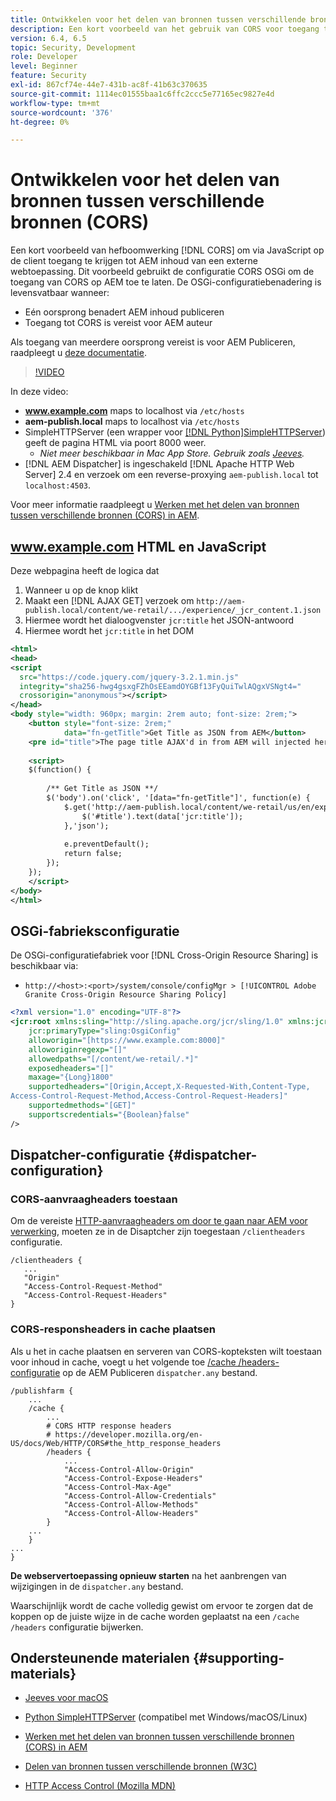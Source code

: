 ```yaml
---
title: Ontwikkelen voor het delen van bronnen tussen verschillende bronnen (CORS) met AEM
description: Een kort voorbeeld van het gebruik van CORS voor toegang tot AEM inhoud van een externe webtoepassing via client-side JavaScript.
version: 6.4, 6.5
topic: Security, Development
role: Developer
level: Beginner
feature: Security
exl-id: 867cf74e-44e7-431b-ac8f-41b63c370635
source-git-commit: 1114ec01555baa1c6ffc2ccc5e77165ec9827e4d
workflow-type: tm+mt
source-wordcount: '376'
ht-degree: 0%

---
```


# Ontwikkelen voor het delen van bronnen tussen verschillende bronnen (CORS)

Een kort voorbeeld van hefboomwerking [!DNL CORS] om via JavaScript op de client toegang te krijgen tot AEM inhoud van een externe webtoepassing. Dit voorbeeld gebruikt de configuratie CORS OSGi om de toegang van CORS op AEM toe te laten. De OSGi-configuratiebenadering is levensvatbaar wanneer:

* Eén oorsprong benadert AEM inhoud publiceren
* Toegang tot CORS is vereist voor AEM auteur

Als toegang van meerdere oorsprong vereist is voor AEM Publiceren, raadpleegt u [deze documentatie](https://experienceleague.adobe.com/docs/experience-manager-learn/getting-started-with-aem-headless/deployments/configurations/cors.html?lang=en#dispatcher-configuration).

>[!VIDEO](https://video.tv.adobe.com/v/18837?quality=12&learn=on)

In deze video:

* **www.example.com** maps to localhost via `/etc/hosts`
* **aem-publish.local** maps to localhost via `/etc/hosts`
* SimpleHTTPServer (een wrapper voor [[!DNL Python]SimpleHTTPServer](https://docs.python.org/2/library/simplehttpserver.html)) geeft de pagina HTML via poort 8000 weer.
   * _Niet meer beschikbaar in Mac App Store. Gebruik zoals [Jeeves](https://apps.apple.com/us/app/jeeves-local-http-server/id980824182?mt=12)._
* [!DNL AEM Dispatcher] is ingeschakeld [!DNL Apache HTTP Web Server] 2.4 en verzoek om een reverse-proxying `aem-publish.local` tot `localhost:4503`.

Voor meer informatie raadpleegt u [Werken met het delen van bronnen tussen verschillende bronnen (CORS) in AEM](./understand-cross-origin-resource-sharing.md).

## www.example.com HTML en JavaScript

Deze webpagina heeft de logica dat

1. Wanneer u op de knop klikt
1. Maakt een [!DNL AJAX GET] verzoek om `http://aem-publish.local/content/we-retail/.../experience/_jcr_content.1.json`
1. Hiermee wordt het dialoogvenster `jcr:title` het JSON-antwoord
1. Hiermee wordt het `jcr:title` in het DOM

```xml
<html>
<head>
<script
  src="https://code.jquery.com/jquery-3.2.1.min.js"
  integrity="sha256-hwg4gsxgFZhOsEEamdOYGBf13FyQuiTwlAQgxVSNgt4="
  crossorigin="anonymous"></script>   
</head>
<body style="width: 960px; margin: 2rem auto; font-size: 2rem;">
    <button style="font-size: 2rem;"
            data="fn-getTitle">Get Title as JSON from AEM</button>
    <pre id="title">The page title AJAX'd in from AEM will injected here</pre>
    
    <script>
    $(function() { 
        
        /** Get Title as JSON **/
        $('body').on('click', '[data="fn-getTitle"]', function(e) { 
            $.get('http://aem-publish.local/content/we-retail/us/en/experience/_jcr_content.1.json', function(data) {
                $('#title').text(data['jcr:title']);
            },'json');
            
            e.preventDefault();
            return false;
        });
    });
    </script>
</body>
</html>
```

## OSGi-fabrieksconfiguratie

De OSGi-configuratiefabriek voor [!DNL Cross-Origin Resource Sharing] is beschikbaar via:

* `http://<host>:<port>/system/console/configMgr > [!UICONTROL Adobe Granite Cross-Origin Resource Sharing Policy]`

```xml
<?xml version="1.0" encoding="UTF-8"?>
<jcr:root xmlns:sling="http://sling.apache.org/jcr/sling/1.0" xmlns:jcr="http://www.jcp.org/jcr/1.0"
    jcr:primaryType="sling:OsgiConfig"
    alloworigin="[https://www.example.com:8000]"
    alloworiginregexp="[]"
    allowedpaths="[/content/we-retail/.*]"
    exposedheaders="[]"
    maxage="{Long}1800"
    supportedheaders="[Origin,Accept,X-Requested-With,Content-Type,
Access-Control-Request-Method,Access-Control-Request-Headers]"
    supportedmethods="[GET]"
    supportscredentials="{Boolean}false"
/>
```

## Dispatcher-configuratie {#dispatcher-configuration}

### CORS-aanvraagheaders toestaan

Om de vereiste [HTTP-aanvraagheaders om door te gaan naar AEM voor verwerking](https://experienceleague.adobe.com/docs/experience-manager-dispatcher/using/configuring/dispatcher-configuration.html?lang=en#specifying-the-http-headers-to-pass-through-clientheaders), moeten ze in de Disaptcher zijn toegestaan `/clientheaders` configuratie.

```
/clientheaders {
   ...
   "Origin"
   "Access-Control-Request-Method"
   "Access-Control-Request-Headers"
}
```

### CORS-responsheaders in cache plaatsen

Als u het in cache plaatsen en serveren van CORS-kopteksten wilt toestaan voor inhoud in cache, voegt u het volgende toe [/cache /headers-configuratie](https://experienceleague.adobe.com/docs/experience-manager-dispatcher/using/configuring/dispatcher-configuration.html?lang=en#caching-http-response-headers) op de AEM Publiceren `dispatcher.any` bestand.

```
/publishfarm {
    ...
    /cache {
        ...
        # CORS HTTP response headers
        # https://developer.mozilla.org/en-US/docs/Web/HTTP/CORS#the_http_response_headers
        /headers {
            ...
            "Access-Control-Allow-Origin"
            "Access-Control-Expose-Headers"
            "Access-Control-Max-Age"
            "Access-Control-Allow-Credentials"
            "Access-Control-Allow-Methods"
            "Access-Control-Allow-Headers"
        }
    ...
    }
...
}
```

**De webservertoepassing opnieuw starten** na het aanbrengen van wijzigingen in de `dispatcher.any` bestand.

Waarschijnlijk wordt de cache volledig gewist om ervoor te zorgen dat de koppen op de juiste wijze in de cache worden geplaatst na een `/cache /headers` configuratie bijwerken.

## Ondersteunende materialen {#supporting-materials}

* [Jeeves voor macOS](https://apps.apple.com/us/app/jeeves-local-http-server/id980824182?mt=12)
* [Python SimpleHTTPServer](https://docs.python.o:qrg/2/library/simplehttpserver.html) (compatibel met Windows/macOS/Linux)

* [Werken met het delen van bronnen tussen verschillende bronnen (CORS) in AEM](./understand-cross-origin-resource-sharing.md)
* [Delen van bronnen tussen verschillende bronnen (W3C)](https://www.w3.org/TR/cors/)
* [HTTP Access Control (Mozilla MDN)](https://developer.mozilla.org/en-US/docs/Web/HTTP/Access_control_CORS)
